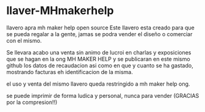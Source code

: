 # llaver-MHmakerhelp
llavero apra mh maker help open source
Este llavero esta creado para que se pueda regalar a la gente, jamas se podra vender el diseño o comerciar con el mismo. 

Se llevara acabo una venta sin animo de lucroi en charlas y exposiciones que se hagan en la ong MH MAKER HELP y se publicaran en este mismo github los datos de recaudacion asi como en que y cuanto se ha gastado, mostrando facturas eh identificacion de la misma.

el uso y venta del mismo llavero queda restringido a mh maker help ong. 

se puede imprimir de forma ludica y personal, nunca para vender  (GRACIAS por la compresion!!)
